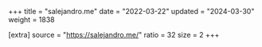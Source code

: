 +++
title = "salejandro.me"
date = "2022-03-22"
updated = "2024-03-30"
weight = 1838

[extra]
source = "https://salejandro.me/"
ratio = 32
size = 2
+++
